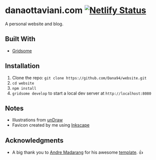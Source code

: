 # danaottaviani.com [![Netlify Status](https://api.netlify.com/api/v1/badges/a0be5a39-1e71-4e22-8d06-d0c216e0e51e/deploy-status)](https://app.netlify.com/sites/loving-saha-a0ba35/deploys)

A personal website and blog.

## Built With

 - [Gridsome](https://gridsome.org/)

## Installation

1. Clone the repo: `git clone https://github.com/Dana94/website.git`
1. `cd website`
1. `npm install`
1. `gridsome develop` to start a local dev server at `http://localhost:8080`

## Notes

 - Illustrations from [unDraw](https://undraw.co)
 - Favicon created by me using [Inkscape](https://inkscape.org/)

## Acknowledgments
- A big thank you to [Andre Madarang](https://github.com/drehimself) for his awesome [template](https://github.com/drehimself/gridsome-portfolio-starter). :+1:
